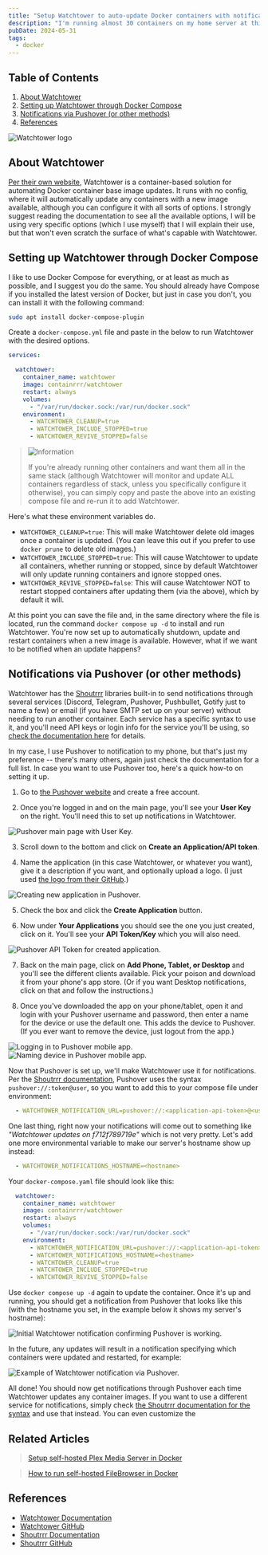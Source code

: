```yaml
---
title: "Setup Watchtower to auto-update Docker containers with notifications"
description: "I'm running almost 30 containers on my home server at this point, and I'm extremely lazy when it comes to updating them. Watchtower is a lightweight set-it-and-forget-it solution to auto-updating containers, and it even has built-in notifications. Here's how to set it up."
pubDate: 2024-05-31
tags:
  - docker
---
```


## Table of Contents

1. [About Watchtower](#about)
2. [Setting up Watchtower through Docker Compose](#setup)
3. [Notifications via Pushover (or other methods)](#notifications)
4. [References](#ref)

![Watchtower logo](../../img/blog/watchtower.png)

<div id='about'/>

## About Watchtower

<a href="https://containrrr.dev/watchtower" target="_blank">Per their own website</a>, Watchtower is a container-based solution for automating Docker container base image updates. It runs with no config, where it will automatically update any containers with a new image available, although you can configure it with all sorts of options. I strongly suggest reading the documentation to see all the available options, I will be using very specific options (which I use myself) that I will explain their use, but that won't even scratch the surface of what's capable with Watchtower.

## Setting up Watchtower through Docker Compose

I like to use Docker Compose for everything, or at least as much as possible, and I suggest you do the same. You should already have Compose if you installed the latest version of Docker, but just in case you don't, you can install it with the following command:

```bash
sudo apt install docker-compose-plugin
```

Create a `docker-compose.yml` file and paste in the below to run Watchtower with the desired options.

```yaml
services:

  watchtower:
    container_name: watchtower
    image: containrrr/watchtower
    restart: always
    volumes:
      - "/var/run/docker.sock:/var/run/docker.sock"
    environment:
      - WATCHTOWER_CLEANUP=true
      - WATCHTOWER_INCLUDE_STOPPED=true
      - WATCHTOWER_REVIVE_STOPPED=false
```
> <img src="/assets/info.svg" class="info" loading="lazy" decoding="async" alt="Information">
>
> If you're already running other containers and want them all in the same stack (although Watchtower will monitor and update ALL containers regardless of stack, unless you specifically configure it otherwise), you can simply copy and paste the above into an existing compose file and re-run it to add Watchtower.

Here's what these environment variables do.

- `WATCHTOWER_CLEANUP=true`: This will make Watchtower delete old images once a container is updated. (You can leave this out if you prefer to use `docker prune` to delete old images.)
- `WATCHTOWER_INCLUDE_STOPPED=true`: This will cause Watchtower to update all containers, whether running or stopped, since by default Watchtower will only update running containers and ignore stopped ones.
- `WATCHTOWER_REVIVE_STOPPED=false`: This will cause Watchtower NOT to restart stopped containers after updating them (via the above), which by default it will.

At this point you can save the file and, in the same directory where the file is located, run the command `docker compose up -d` to install and run Watchtower. You're now set up to automatically shutdown, update and restart containers when a new image is available. However, what if we want to be notified when an update happens?

<div id='notifications'/>

## Notifications via Pushover (or other methods)

Watchtower has the <a href="https://github.com/containrrr/shoutrrr" target="_blank">Shoutrrr</a> libraries built-in to send notifications through several services (Discord, Telegram, Pushover, Pushbullet, Gotify just to name a few) or email (if you have SMTP set up on your server) without needing to run another container. Each service has a specific syntax to use it, and you'll need API keys or login info for the service you'll be using, so <a href="https://containrrr.dev/shoutrrr/v0.8/services/overview" target="_blank">check the documentation here</a> for details.

In my case, I use Pushover to notification to my phone, but that's just my preference -- there's many others, again just check the documentation for a full list. In case you want to use Pushover too, here's a quick how-to on setting it up.

1. Go to <a href="https://pushover.net" target="_blank">the Pushover website</a> and create a free account.

2. Once you're logged in and on the main page, you'll see your **User Key** on the right. You'll need this to set up notifications in Watchtower.

![Pushover main page with User Key.](../../img/blog/pushover1.png)

3. Scroll down to the bottom and click on **Create an Application/API token**.

4. Name the application (in this case Watchtower, or whatever you want), give it a description if you want, and optionally upload a logo. (I just used <a href="https://github.com/containrrr/watchtower/blob/main/logo.png" target="_blank">the logo from their GitHub</a>.)

![Creating new application in Pushover.](../../img/blog/pushover2.png)

5. Check the box and click the **Create Application** button.

6. Now under **Your Applications** you should see the one you just created, click on it. You'll see your **API Token/Key** which you will also need.

![Pushover API Token for created application.](../../img/blog/pushover3.png)

7. Back on the main page, click on **Add Phone, Tablet, or Desktop** and you'll see the different clients available. Pick your poison and download it from your phone's app store. (Or if you want Desktop notifications, click on that and follow the instructions.)

8. Once you've downloaded the app on your phone/tablet, open it and login with your Pushover username and password, then enter a name for the device or use the default one. This adds the device to Pushover. (If you ever want to remove the device, just logout from the app.)

![Logging in to Pushover mobile app.](../../img/blog/pushover4.jpg)
![Naming device in Pushover mobile app.](../../img/blog/pushover5.jpg)

Now that Pushover is set up, we'll make Watchtower use it for notifications. Per the <a href="https://containrrr.dev/shoutrrr/v0.8/services/pushover" target="_blank">Shoutrrr documentation</a>, Pushover uses the syntax `pushover://:token@user`, so you want to add this to your compose file under environment:

```yaml
  - WATCHTOWER_NOTIFICATION_URL=pushover://:<application-api-token>@<user-key>
```

One last thing, right now your notifications will come out to something like *"Watchtower updates on f712f789719e"* which is not very pretty. Let's add one more environmental variable to make our server's hostname show up instead:

```yaml
  - WATCHTOWER_NOTIFICATIONS_HOSTNAME=<hostname>
```

Your `docker-compose.yaml` file should look like this:

```yaml
  watchtower:
    container_name: watchtower
    image: containrrr/watchtower
    restart: always
    volumes:
      - "/var/run/docker.sock:/var/run/docker.sock"
    environment:
      - WATCHTOWER_NOTIFICATION_URL=pushover://:<application-api-token>@<user-key>
      - WATCHTOWER_NOTIFICATIONS_HOSTNAME=<hostname>
      - WATCHTOWER_CLEANUP=true
      - WATCHTOWER_INCLUDE_STOPPED=true
      - WATCHTOWER_REVIVE_STOPPED=false
```

Use `docker compose up -d` again to update the container. Once it's up and running, you should get a notification from Pushover that looks like this (with the hostname you set, in the example below it shows my server's hostname):

![Initial Watchtower notification confirming Pushover is working.](../../img/blog/pushover6.jpg)

In the future, any updates will result in a notification specifying which containers were updated and restarted, for example:

![Example of Watchtower notification via Pushover.](../../img/blog/pushover7.jpg)

All done! You should now get notifications through Pushover each time Watchtower updates any container images. If you want to use a different service for notifications, simply check <a href="https://containrrr.dev/shoutrrr/v0.8/services/overview" target="_blank">the Shoutrrr documentation for the syntax</a> and use that instead. You can even customize the 

## Related Articles

> [Setup self-hosted Plex Media Server in Docker](/blog/setting-up-plex-in-docker)

> [How to run self-hosted FileBrowser in Docker](/blog/how-to-run-filebrowser-in-docker)

<div id='ref'/>

## References

- <a href="https://containrrr.dev/watchtower" target="_blank">Watchtower Documentation</a>
- <a href="https://github.com/containrrr/watchtower" target="_blank">Watchtower GitHub</a>
- <a href="https://containrrr.dev/shoutrrr" target="_blank">Shoutrrr Documentation</a>
- <a href="https://github.com/containrrr/shoutrrr" target="_blank">Shoutrrr GitHub</a>
